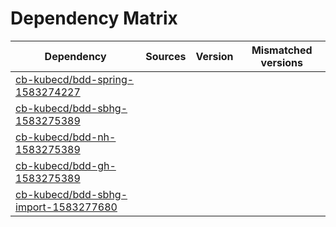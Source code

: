 # Dependency Matrix

Dependency | Sources | Version | Mismatched versions
---------- | ------- | ------- | -------------------
[cb-kubecd/bdd-spring-1583274227](https://github.com/cb-kubecd/bdd-spring-1583274227.git) |  | []() | 
[cb-kubecd/bdd-sbhg-1583275389](https://github.com/cb-kubecd/bdd-sbhg-1583275389.git) |  | []() | 
[cb-kubecd/bdd-nh-1583275389](https://github.com/cb-kubecd/bdd-nh-1583275389.git) |  | []() | 
[cb-kubecd/bdd-gh-1583275389](https://github.com/cb-kubecd/bdd-gh-1583275389.git) |  | []() | 
[cb-kubecd/bdd-sbhg-import-1583277680](https://github.com/cb-kubecd/bdd-sbhg-import-1583277680.git) |  | []() | 
